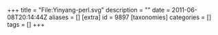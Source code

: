 +++
title = "File:Yinyang-perl.svg"
description = ""
date = 2011-06-08T20:14:44Z
aliases = []
[extra]
id = 9897
[taxonomies]
categories = []
tags = []
+++


